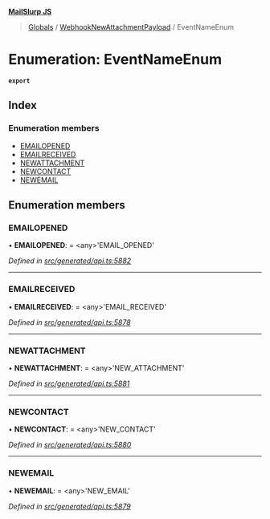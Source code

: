 **[MailSlurp JS](../README.md)**

> [Globals](../README.md) / [WebhookNewAttachmentPayload](../modules/webhooknewattachmentpayload.md) / EventNameEnum

# Enumeration: EventNameEnum

**`export`** 

## Index

### Enumeration members

* [EMAILOPENED](webhooknewattachmentpayload.eventnameenum.md#emailopened)
* [EMAILRECEIVED](webhooknewattachmentpayload.eventnameenum.md#emailreceived)
* [NEWATTACHMENT](webhooknewattachmentpayload.eventnameenum.md#newattachment)
* [NEWCONTACT](webhooknewattachmentpayload.eventnameenum.md#newcontact)
* [NEWEMAIL](webhooknewattachmentpayload.eventnameenum.md#newemail)

## Enumeration members

### EMAILOPENED

•  **EMAILOPENED**:  = \<any>'EMAIL\_OPENED'

*Defined in [src/generated/api.ts:5882](https://github.com/mailslurp/mailslurp-client/blob/730b817/src/generated/api.ts#L5882)*

___

### EMAILRECEIVED

•  **EMAILRECEIVED**:  = \<any>'EMAIL\_RECEIVED'

*Defined in [src/generated/api.ts:5878](https://github.com/mailslurp/mailslurp-client/blob/730b817/src/generated/api.ts#L5878)*

___

### NEWATTACHMENT

•  **NEWATTACHMENT**:  = \<any>'NEW\_ATTACHMENT'

*Defined in [src/generated/api.ts:5881](https://github.com/mailslurp/mailslurp-client/blob/730b817/src/generated/api.ts#L5881)*

___

### NEWCONTACT

•  **NEWCONTACT**:  = \<any>'NEW\_CONTACT'

*Defined in [src/generated/api.ts:5880](https://github.com/mailslurp/mailslurp-client/blob/730b817/src/generated/api.ts#L5880)*

___

### NEWEMAIL

•  **NEWEMAIL**:  = \<any>'NEW\_EMAIL'

*Defined in [src/generated/api.ts:5879](https://github.com/mailslurp/mailslurp-client/blob/730b817/src/generated/api.ts#L5879)*
